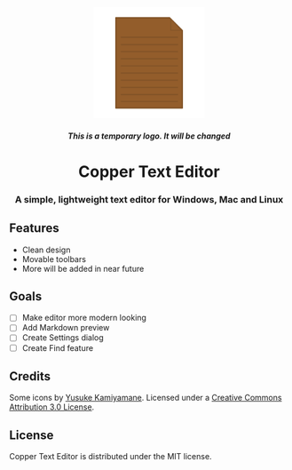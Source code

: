<div id="logo" align="center">
   <img src="./images/logo.png" alt="Copper Editor Logo" width="200" height="200">
   <h5>This is a temporary logo. It will be changed</h5>
   <h1>Copper Text Editor</h1>
   <h3>A simple, lightweight text editor for Windows, Mac and Linux</h3>
</div>

## Features

* Clean design
* Movable toolbars
* More will be added in near future

## Goals

- [ ] Make editor more modern looking
- [ ] Add Markdown preview
- [ ] Create Settings dialog
- [ ] Create Find feature

## Credits

Some icons by [Yusuke Kamiyamane](http://p.yusukekamiyamane.com/). Licensed under a [Creative Commons Attribution 3.0 License](http://creativecommons.org/licenses/by/3.0/).

## License

Copper Text Editor is distributed under the MIT license.
